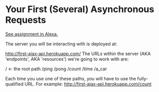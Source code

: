 # Your First (Several) Asynchronous Requests

[See assignment in Alexa.](https://alexa.bitmaker.co/cohorts/67/assignments/2055/latest)

The server you will be interacting with is deployed at:

http://first-ajax-api.herokuapp.com/
The URLs within the server (AKA 'endpoints', AKA 'resources') we're going to work with are:

/ <- the root path
/ping
/pong
/count
/time
/a_car

Each time you use one of these paths, you will have to use the fully-qualified URL. For example: http://first-ajax-api.herokuapp.com/count
